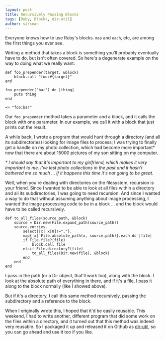 ```yaml
---
layout: post
title: Recursively Passing Blocks
tags: [Ruby, Blocks, dir-util]
author: sirsean
---
```


Everyone knows how to use Ruby's blocks. ```map``` and ```each```, etc, are among the first things you ever see.

Writing a method that takes a block is something you'll probably eventually have to do, but isn't often covered. So here's a degenerate example on the way to doing what we really want:

    def foo_prepender(target, &block)
        block.call "foo:#{target}"
    end

    foo_prepender("bar") do |thing|
        puts thing
    end

    => "foo:bar"

Our ```foo_prepender``` method takes a parameter and a block, and it calls the block with one parameter. In our example, we call it with a block that just prints out the result.

A while back, I wrote a program that would hunt through a directory (and all its subdirectories) looking for image files to process; I was trying to finally get a handle on my photo collection, which had become more important* now that there are about 15000 pictures of my son sitting on my computer.

_* I should say that it's important to my girlfriend, which makes it very important to me. I've lost photo collections in the past and it hasn't bothered me so much ... if it happens this time it's not going to be great._

Well, when you're dealing with directories on the filesystem, recursion is your friend. Since I wanted to be able to look at all files within a directory and all its subdirectories, I was going to need recursion. And since I wanted a way to do that without assuming anything about image processing, I wanted the image processing code to be in a block ... and the block would have to be called recursively.

    def to_all_files(source_path, &block)
        source = Dir.new(File.expand_path(source_path))
        source.entries.
            select{|x| x[0]!="."}.
            map{|x| File.absolute_path(x, source.path)}.each do |file|
            if File.file?(file)
                block.call file
            elsif File.directory?(file)
                to_all_files(Dir.new(file), &block)
            end
        end
    end

I pass in the path (or a Dir object, that'll work too), along with the block. I look at the absolute path of everything in there, and if it's a file, I pass it along to the block normally (like I showed above).

But if it's a directory, I call this same method recursively, passing the subdirectory and a reference to the block.

When I originally wrote this, I hoped that it'd be easily reusable. This weekend, I had to write another, different program that did some work on the files within a directory, and it turned out that this method was indeed very reusable. So I packaged it up and released it on Github as [dir-util](https://github.com/sirsean/dir-util), so you can go ahead and use it too if you like.
